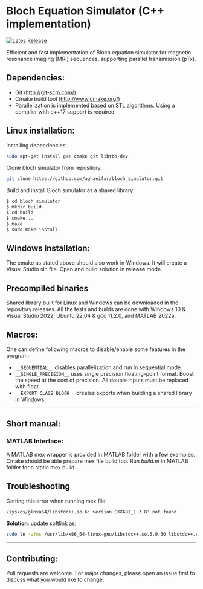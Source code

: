 # Bloch Equation Simulator (C++ implementation)
[![Lates Release](https://img.shields.io/github/v/release/aghaeifar/bloch_simulator)](https://github.com/aghaeifar/bloch_simulator/releases)


Efficient and fast implementation of Bloch equation simulator for magnetic resonance imaging (MRI) sequences, supporting parallel transmission (pTx).

## Dependencies:

* Git (http://git-scm.com/)
* Cmake build tool (http://www.cmake.org/)
* Parallelization is implemented based on STL algorithms. Using a compiler with c++17 support is required.


## Linux installation:

Installing dependencies:

```sh
sudo apt-get install g++ cmake git libtbb-dev
```

Clone bloch simulator from repository:

```sh
git clone https://github.com/aghaeifar/bloch_simulator.git
```

Build and install Bloch simulator as a shared library:

```sh
$ cd bloch_simulator
$ mkdir build
$ cd build
$ cmake ..
$ make
$ sudo make install
```

## Windows installation:
The cmake as stated above should also work in Windows. It will create a Visual Studio sln file. Open and build solution in **release** mode.
## Precompiled binaries
Shared library built for Linux and Windows can be downloaded in the repository releases. All the tests and builds are done with Windows 10 & Visual Studio 2022, Ubuntu 22.04 & gcc 11.2.0, and MATLAB 2022a.

## Macros:

One can define following macros to disable/enable some features in the program:
- ```__SEQUENTIAL__``` disables parallelization and run in sequential mode.
- ```__SINGLE_PRECISION__``` uses single precision floating-point format. Boost the speed at the cost of precision. All double inputs must be replaced with float.
- ```__EXPORT_CLASS_BLOCH__``` creates exports when building a shared library in Windows.
---

## Short manual:

### MATLAB Interface:

A MATLAB mex wrapper is provided in MATLAB folder with a few examples. Cmake should be able prepare mex file build too. Run *build.m* in MATLAB folder for a static mex build.


## Troubleshooting 

Getting this error when running mex file:
```
/sys/os/glnxa64/libstdc++.so.6: version CXXABI_1.3.8' not found
```
**Solution**: update softlink as:
```sh
sudo ln -vfns /usr/lib/x86_64-linux-gnu/libstdc++.so.6.0.30 libstdc++.so.6
```


---

## Contributing:

Pull requests are welcome. For major changes, please open an issue first to discuss what you would like to change.
